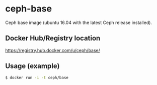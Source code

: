 # ceph-base

Ceph base image (ubuntu 16.04 with the latest Ceph release installed).

## Docker Hub/Registry location

https://registry.hub.docker.com/u/ceph/base/

## Usage (example)

```bash
$ docker run -i -t ceph/base
```

 

